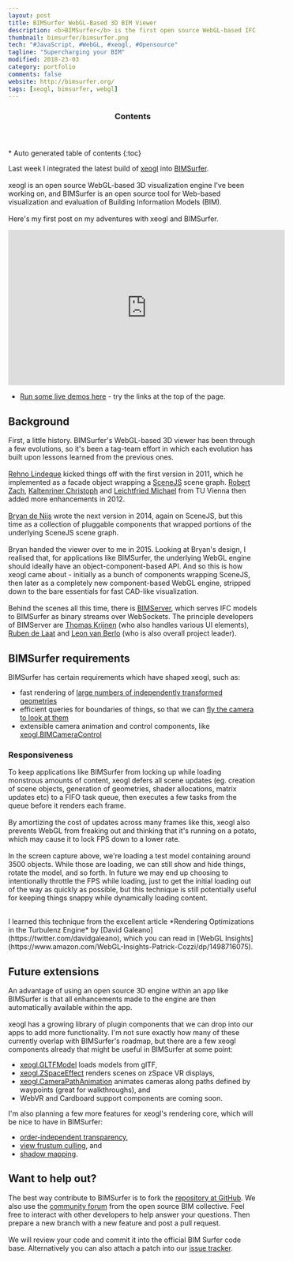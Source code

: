 ```yaml
---
layout: post
title: BIMSurfer WebGL-Based 3D BIM Viewer
description: <b>BIMSurfer</b> is the first open source WebGL-based IFC viewer, running as a Web client for <b>BIMServer</b>.<br><br>I work remotely with the team in the Netherlands to develop this viewer on <b>xeogl</b>, an open source library I created for 3D visualization in the browser.
thumbnail: bimsurfer/bimsurfer.png
tech: "#JavaScript, #WebGL, #xeogl, #Opensource"
tagline: "Supercharging your BIM"
modified: 2018-23-03
category: portfolio
comments: false
website: http://bimsurfer.org/
tags: [xeogl, bimsurfer, webgl]
---
```


<section id="table-of-contents" class="toc">
  <header>
    <h3>Contents</h3>
  </header>
<div id="drawer" markdown="1">
*  Auto generated table of contents
{:toc}
</div>
</section><!-- /#table-of-contents -->

Last week I integrated the latest build of [xeogl](http://xeogl.org) into [BIMSurfer](http://bimsurfer.org).<br><br>xeogl is an 
 open source WebGL-based 3D visualization engine I've been working on, and BIMSurfer is an open source tool 
 for Web-based visualization and evaluation of Building Information Models (BIM). 
 <br><br>
 Here's my first post on my adventures with xeogl and BIMSurfer.
 <br>

<iframe width="560" height="315" src="https://www.youtube.com/embed/tCHwEA2HqU8" frameborder="0" allowfullscreen></iframe>
<br>

 * [Run some live demos here](http://opensourcebim.github.io/BIMsurfer/) - try the links at the top of the page.

## Background

 First, a little history. BIMSurfer's WebGL-based 3D viewer has been through a few evolutions, so it's been a tag-team 
 effort in which each evolution has built upon lessons learned from the previous ones. 
 <br><br>
 [Rehno Lindeque](https://twitter.com/RehnoLindeque) kicked things off 
 with the first version in 2011, which he implemented as a facade object wrapping a [SceneJS](http://scenejs.org) scene graph.
  [Robert Zach](robert.zach@tuwien.ac.at), [Kaltenriner Christoph](mailchriska@gmail.com) 
 and [Leichtfried Michael](leichtfried.michael@gmail.com) from TU Vienna then added more enhancements in 2012. 
 <br><br>
 [Bryan de Nijs](https://twitter.com/bryandenijs) wrote the next version in 2014, again on SceneJS, but this time as a 
 collection of pluggable components that wrapped portions of the underlying SceneJS scene graph.
 <br><br>
 Bryan handed the viewer over to me in 2015. Looking at Bryan's design, I realised that, for applications like BIMSurfer, 
  the underlying WebGL engine should ideally have an object-component-based API. And so this is how xeogl came about - initially 
  as a bunch of components wrapping SceneJS, then later as a completely new component-based WebGL engine, stripped down 
  to the bare essentials for fast CAD-like visualization.   
 <br>
 Behind the scenes all this time, there is [BIMServer](http://bimserver.org/), which serves IFC models to BIMSurfer as 
 binary streams over WebSockets. The principle developers of BIMServer are [Thomas Krijnen](https://github.com/aothms) (who also handles various UI elements), [Ruben de Laat](https://github.com/rubendel) and [Leon van Berlo](https://github.com/berlotti) (who is also overall project leader).

## BIMSurfer requirements

BIMSurfer has certain requirements which have shaped xeogl, such as: 
     
 * fast rendering of [large numbers of independently transformed geometries](http://xeogl.org/examples/#profiling_statistics) 
 * efficient queries for boundaries of things, so that we can [fly the camera to look at them](http://xeogl.org/examples/#animation_camera_flight)
 * extensible camera animation and control components, like [xeogl.BIMCameraControl](http://xeogl.org/examples/#interaction_camera_BIMCameraControl)

### Responsiveness

To keep applications like BIMSurfer from locking up while loading monstrous amounts of content, xeogl defers all scene updates (eg. creation of 
scene objects, generation of geometries, shader allocations, matrix updates etc) to a FIFO task queue, then executes 
a few tasks from the queue before it renders each frame. 
<br><br>
By amortizing the cost of updates across many frames like this, xeogl also prevents WebGL from freaking out and thinking 
that it's running on a potato, which may cause it to lock FPS down to a lower rate.
<br><br>In the screen capture above, we're loading a test model containing around 3500 objects. While those are loading, 
we can still show and hide things, rotate the model, and so forth. In future we may end up choosing to intentionally 
throttle the FPS while loading, just to get the initial loading out of the way as quickly as possible, but this technique 
is still potentially useful for keeping things snappy while dynamically loading content.   
                             
<br>
I learned this technique from the excellent article *Rendering Optimizations in 
the Turbulenz Engine* by [David Galeano](https://twitter.com/davidgaleano), which you can read 
in [WebGL Insights](https://www.amazon.com/WebGL-Insights-Patrick-Cozzi/dp/1498716075). 
  
## Future extensions

An advantage of using an open source 3D engine within an app like BIMSurfer is that all enhancements made to the engine 
 are then automatically available within the app. 
<br><br>
xeogl has a growing library of plugin components that we can drop into our apps 
 to add more functionality. I'm not sure exactly how many of these currently overlap with BIMSurfer's roadmap, but 
 there are a few xeogl components already that might be useful in BIMSurfer at some point:  

 * [xeogl.GLTFModel](http://xeogl.org/docs/classes/GLTFModel.html) loads models from glTF, 
 * [xeogl.ZSpaceEffect](http://xeogl.org/docs/classes/ZSpaceEffect.html) renders scenes on zSpace VR displays, 
 * [xeogl.CameraPathAnimation](http://xeogl.org/docs/classes/CameraPathAnimation.html) animates cameras along paths defined by waypoints (great for walkthroughs), and
 * WebVR and Cardboard support components are coming soon.
 
I'm also planning a few more features for xeogl's rendering core, which will be nice to have in BIMSurfer:

 * [order-independent transparency](https://en.wikipedia.org/wiki/Order-independent_transparency), 
 * [view frustum culling](http://www.lighthouse3d.com/tutorials/view-frustum-culling/), and
 * [shadow mapping](https://en.wikipedia.org/wiki/Shadow_mapping). 

## Want to help out?

The best way contribute to BIMSurfer is to fork the [repository at GitHub](https://github.com/opensourcebim/BIMsurfer).
We also use the [community forum](support.opensourcebim.org) from the open source BIM collective. Feel free to interact 
with other developers to help answer your questions. Then prepare a new branch with a new feature and post a pull request. 
<br><br>
We will review your code and commit it into the official BIM Surfer code base. Alternatively you can also attach a patch 
into our [issue tracker](https://github.com/opensourcebim/BIMsurfer/issues). 


 

 



 
 
 
 
     
 





